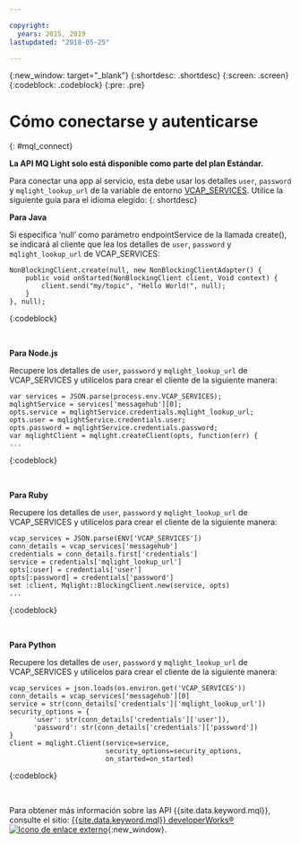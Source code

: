 ```yaml
---

copyright:
  years: 2015, 2019
lastupdated: "2018-05-25"

---
```


{:new_window: target="_blank"}
{:shortdesc: .shortdesc}
{:screen: .screen}
{:codeblock: .codeblock}
{:pre: .pre}

<!-- 12/11/18: info moved to eventstreams075.md, moved because of doc app changes -->
# Cómo conectarse y autenticarse
{: #mql_connect}

**La API MQ Light solo está disponible como parte del plan Estándar.**
<br/>

Para conectar una app al servicio, esta debe usar los detalles <code>user</code>,
<code>password</code> y <code>mqlight_lookup_url</code> de la variable de entorno [VCAP_SERVICES](/docs/services/EventStreams/eventstreams127.html). Utilice la siguiente guía para el idioma elegido:
{: shortdesc}

**Para Java**

Si especifica ‘null’ como parámetro endpointService de la llamada create(), se indicará al cliente que lea los detalles de <code>user</code>, <code>password</code> y
<code>mqlight_lookup_url</code> de VCAP_SERVICES:

<pre>
<code>NonBlockingClient.create(null, new NonBlockingClientAdapter<Void>() {
    public void onStarted(NonBlockingClient client, Void context) {
        client.send("my/topic", "Hello World!", null);
    }
}, null);</code>
</pre>
{:codeblock}

<br>

**Para Node.js**

Recupere los detalles de <code>user</code>, <code>password</code> y
<code>mqlight_lookup_url</code> de VCAP_SERVICES y utilícelos para crear el cliente de la siguiente manera:

<pre>
<code>var services = JSON.parse(process.env.VCAP_SERVICES);
mqlightService = services['messagehub'][0];
opts.service = mqlightService.credentials.mqlight_lookup_url;
opts.user = mqlightService.credentials.user;
opts.password = mqlightService.credentials.password;
var mqlightClient = mqlight.createClient(opts, function(err) {
...</code>
</pre>
{:codeblock}

<br>

**Para Ruby**

Recupere los detalles de <code>user</code>, <code>password</code> y
<code>mqlight_lookup_url</code> de VCAP_SERVICES y utilícelos para crear el cliente de la siguiente manera:
<pre>
<code>vcap_services = JSON.parse(ENV['VCAP_SERVICES'])
conn_details = vcap_services['messagehub']
credentials = conn_details.first['credentials']
service = credentials['mqlight_lookup_url']
opts[:user] = credentials['user']
opts[:password] = credentials['password']
set :client, Mqlight::BlockingClient.new(service, opts)
...</code>
</pre>
{:codeblock}

<br>

**Para Python**

Recupere los detalles de <code>user</code>, <code>password</code> y
<code>mqlight_lookup_url</code> de VCAP_SERVICES y utilícelos para crear el cliente de la siguiente manera:
<pre>
<code>vcap_services = json.loads(os.environ.get('VCAP_SERVICES'))
conn_details = vcap_services['messagehub'][0]
service = str(conn_details['credentials']['mqlight_lookup_url'])
security_options = {
      'user': str(conn_details['credentials']['user']),
      'password': str(conn_details['credentials']['password'])
}
client = mqlight.Client(service=service, 
                        security_options=security_options,
                        on_started=on_started)</code>
</pre>
{:codeblock}

<br>

Para obtener más información sobre las API {{site.data.keyword.mql}}, consulte el sitio: [{{site.data.keyword.mql}} developerWorks&reg; ![Icono de enlace externo](../../icons/launch-glyph.svg "Icono de enlace externo")](https://developer.ibm.com/messaging/mq-light/){:new_window}.
